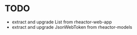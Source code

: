 # TODO

- extract and upgrade List from rheactor-web-app
- extract and upgrade JsonWebToken from rheactor-models
